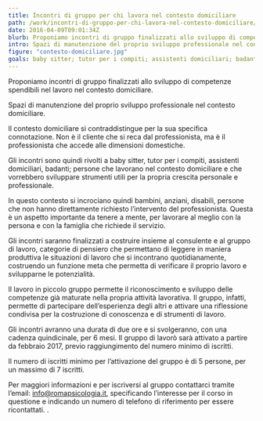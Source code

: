 ```yaml
---
title: Incontri di gruppo per chi lavora nel contesto domiciliare
path: /work/incontri-di-gruppo-per-chi-lavora-nel-contesto-domiciliare/
date: 2016-04-09T09:01:34Z
blurb: Proponiamo incontri di gruppo finalizzati allo sviluppo di competenze spendibili nel lavoro nel contesto domiciliare.
intro: Spazi di manutenzione del proprio sviluppo professionale nel contesto domiciliare.
figure: "contesto-domiciliare.jpg"
goals: baby sitter; tutor per i compiti; assistenti domiciliari; badanti
---
```


Proponiamo incontri di gruppo finalizzati allo sviluppo di competenze spendibili nel lavoro nel contesto domiciliare.

Spazi di manutenzione del proprio sviluppo professionale nel contesto domiciliare.

Il contesto domiciliare si contraddistingue per la sua specifica connotazione. Non è il cliente che si reca dal professionista, ma è il professionista che accede alle dimensioni domestiche.

Gli incontri sono quindi rivolti a baby sitter, tutor per i compiti, assistenti domiciliari, badanti;  persone che lavorano nel contesto domiciliare e che  vorrebbero sviluppare strumenti utili per la propria crescita personale e professionale.

In questo contesto si incrociano quindi bambini, anziani, disabili, persone che non hanno direttamente richiesto l’intervento del professionista. Questa è un aspetto importante da tenere a mente, per lavorare al meglio con la persona e con la famiglia che richiede il servizio.

Gli incontri saranno finalizzati a costruire insieme al consulente e al gruppo di lavoro, categorie di pensiero che permettano di leggere in maniera produttiva le situazioni di lavoro che si incontrano quotidianamente, costruendo un funzione meta che permetta di verificare il proprio lavoro e svilupparne le potenzialità.

Il lavoro in piccolo gruppo permette il riconoscimento e sviluppo delle competenze già maturate nella propria attività lavorativa.
Il gruppo, infatti, permette di partecipare dell’esperienza degli altri e attivare una riflessione condivisa per la costruzione di conoscenza e di strumenti di lavoro.

Gli incontri avranno una durata di due ore e si svolgeranno, con una cadenza quindicinale, per 6 mesi.
Il gruppo di lavorò sarà attivato a partire da febbraio 2017, previo raggiungimento del numero minimo di iscritti.

Il numero di iscritti minimo per l’attivazione del gruppo è di 5 persone, per un massimo di 7 iscritti.

Per maggiori informazioni e per iscriversi al gruppo contattarci tramite l’email: info@romapsicologia.it,
specificando l’interesse per il corso in questione e indicando un numero di telefono di riferimento per essere ricontattati.
.
